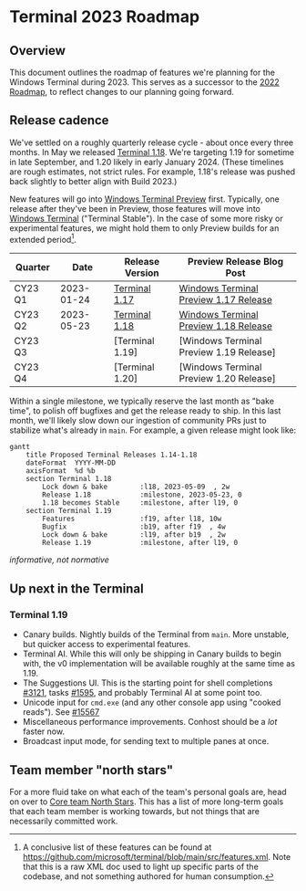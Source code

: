 # Terminal 2023 Roadmap

## Overview 

This document outlines the roadmap of features we're planning for the Windows Terminal during 2023. This serves as a successor to the [2022 Roadmap], to reflect changes to our planning going forward.

## Release cadence

We've settled on a roughly quarterly release cycle - about once every three months. In May we released [Terminal 1.18]. We're targeting 1.19 for sometime in late September, and 1.20 likely in early January 2024. (These timelines are rough estimates, not strict rules. For example, 1.18's release was pushed back slightly to better align with Build 2023.)

New features will go into [Windows Terminal Preview](https://aka.ms/terminal-preview) first. Typically, one release after they've been in Preview, those features will move into [Windows Terminal](https://aka.ms/terminal) ("Terminal Stable"). In the case of some more risky or experimental features, we might hold them to only Preview builds for an extended period[^1].


| Quarter | Date       | Release Version | Preview Release Blog Post |
| --------|------------|---------------- | ------------------------- |
| CY23 Q1 | 2023-01-24 | [Terminal 1.17] | [Windows Terminal Preview 1.17 Release] |
| CY23 Q2 | 2023-05-23 | [Terminal 1.18] | [Windows Terminal Preview 1.18 Release] |
| CY23 Q3 |            | [Terminal 1.19] | [Windows Terminal Preview 1.19 Release] |
| CY23 Q4 |            | [Terminal 1.20] | [Windows Terminal Preview 1.20 Release] |

Within a single milestone, we typically reserve the last month as "bake time", to polish off bugfixes and get the release ready to ship. In this last month, we'll likely slow down our ingestion of community PRs just to stabilize what's already in `main`. For example, a given release might look like:

```mermaid
gantt
    title Proposed Terminal Releases 1.14-1.18
    dateFormat  YYYY-MM-DD
    axisFormat  %d %b
    section Terminal 1.18
        Lock down & bake        :l18, 2023-05-09  , 2w
        Release 1.18            :milestone, 2023-05-23, 0
        1.18 becomes Stable     :milestone, after l19, 0
    section Terminal 1.19
        Features                :f19, after l18, 10w
        Bugfix                  :b19, after f19  , 4w
        Lock down & bake        :l19, after b19  , 2w
        Release 1.19            :milestone, after l19, 0
```

_informative, not normative_

## Up next in the Terminal

### Terminal 1.19

* Canary builds. Nightly builds of the Terminal from `main`. More unstable, but quicker access to experimental features.
* Terminal AI. While this will only be shipping in Canary builds to begin with, the v0 implementation will be available roughly at the same time as 1.19.
* The Suggestions UI. This is the starting point for shell completions [#3121], tasks [#1595], and probably Terminal AI at some point too.
* Unicode input for `cmd.exe` (and any other console app using "cooked reads"). See [#15567]
* Miscellaneous performance improvements. Conhost should be a _lot_ faster now.
* Broadcast input mode, for sending text to multiple panes at once.

## Team member "north stars"

For a more fluid take on what each of the team's personal goals are, head on over to [Core team North Stars]. This has a list of more long-term goals that each team member is working towards, but not things that are necessarily committed work.


[^1]: A conclusive list of these features can be found at https://github.com/microsoft/terminal/blob/main/src/features.xml. Note that this is a raw XML doc used to light up specific parts of the codebase, and not something authored for human consumption.

[2022 Roadmap]: https://github.com/microsoft/terminal/tree/main/doc/roadmap-2022.md

[Terminal 1.17]: https://github.com/microsoft/terminal/releases/tag/v1.17.1023
[Terminal 1.18]: https://github.com/microsoft/terminal/releases/tag/v1.18.1462.0
[Windows Terminal Preview 1.17 Release]: https://devblogs.microsoft.com/commandline/windows-terminal-preview-1-17-release/
[Windows Terminal Preview 1.18 Release]: https://devblogs.microsoft.com/commandline/windows-terminal-preview-1-18-release/

[@DHowett]: https://github.com/DHowett
[@zadjii-msft]: https://github.com/zadjii-msft
[@lhecker]: https://github.com/lhecker
[@carlos-zamora]: https://github.com/carlos-zamora
[@PankajBhojwani]: https://github.com/PankajBhojwani

[Core team North Stars]: https://github.com/microsoft/terminal/wiki/Core-team-North-Stars

[#1595]: https://github.com/microsoft/terminal/issues/1595
[#3121]: https://github.com/microsoft/terminal/issues/3121
[#15567]: https://github.com/microsoft/terminal/issues/15567
